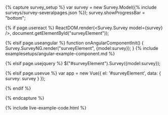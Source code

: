 {% capture survey_setup %}
var survey = new Survey.Model({% include surveys/survey-severalpages.json %});
survey.showProgressBar = "bottom";

{% if page.usereact %}
ReactDOM.render(<Survey.Survey model={survey} />, document.getElementById("surveyElement"));

{% elsif page.useangular %}
function onAngularComponentInit() {
    Survey.SurveyNG.render("surveyElement", {model:survey});
}
{% include examplesetups/angular-example-component.md %}

{% elsif page.usejquery %}
$("#surveyElement").Survey({model:survey});

{% elsif page.usevue %}
var app = new Vue({
    el: '#surveyElement',
    data: {
        survey: survey
    }
});

{% endif %}

{% endcapture %}

{% include live-example-code.html %}
